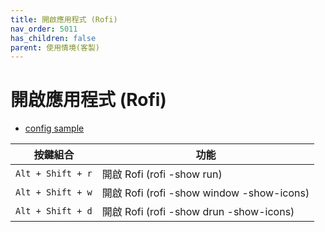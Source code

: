 ```yaml
---
title: 開啟應用程式 (Rofi)
nav_order: 5011
has_children: false
parent: 使用情境(客製)
---
```



# 開啟應用程式 (Rofi)

* [config sample](https://github.com/samwhelp/note-about-openbox/blob/gh-pages/_demo/config/openbox-config/main/config/openbox/share/gen/openbox-gen-rc/Section/Keybind/LaunchApp.php#L4)


| 按鍵組合 | 功能 |
| --- | --- |
| `Alt + Shift + r` | 開啟 Rofi (rofi -show run) |
| `Alt + Shift + w` | 開啟 Rofi (rofi -show window -show-icons) |
| `Alt + Shift + d` | 開啟 Rofi (rofi -show drun -show-icons) |
